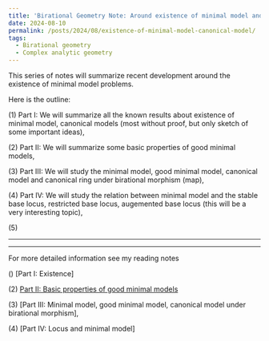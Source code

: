 ```yaml
---
title: 'Birational Geometry Note: Around existence of minimal model and canonical model'
date: 2024-08-10
permalink: /posts/2024/08/existence-of-minimal-model-canonical-model/
tags:
  - Birational geometry
  - Complex analytic geometry
---
```


This series of notes will summarize recent development around the existence of minimal model problems.

Here is the outline:

(1) Part I: We will summarize all the known results about existence of minimal model, canonical models (most without proof, but only sketch of some important ideas),

(2) Part II: We will summarize some basic properties of good minimal models,

(3) Part III: We will study the minimal model, good minimal model, canonical model and canonical ring under birational morphism (map),

(4) Part IV: We will study the relation between minimal model and the stable base locus, restricted base locus, augemented base locus (this will be a very interesting topic),

(5) 


---
---

For more detailed information see my reading notes

() [Part I: Existence]

(2) [Part II: Basic properties of good minimal models]()


(3) [Part III: Minimal model, good minimal model, canonical model under birational morphism],

(4) [Part IV: Locus and minimal model]

